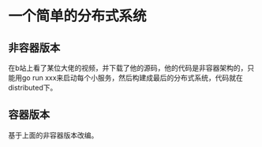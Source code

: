 # 一个简单的分布式系统
## 非容器版本
在b站上看了某位大佬的视频，并下载了他的源码，他的代码是非容器架构的，只能用go run xxx来启动每个小服务，然后构建成最后的分布式系统，代码就在distributed下。
## 容器版本
基于上面的非容器版本改编。